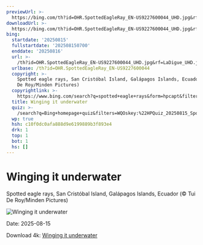 ```yaml
---
previewUrl: >-
  https://bing.com/th?id=OHR.SpottedEagleRay_EN-US9227600044_UHD.jpg&rf=LaDigue_UHD.jpg&pid=hp&w=1024&h=576&rs=1&c=4
downloadUrl: >-
  https://bing.com/th?id=OHR.SpottedEagleRay_EN-US9227600044_UHD.jpg&rf=LaDigue_UHD.jpg&pid=hp&w=3840&h=2160&rs=1&c=4
bing:
  startdate: '20250815'
  fullstartdate: '202508150700'
  enddate: '20250816'
  url: >-
    /th?id=OHR.SpottedEagleRay_EN-US9227600044_UHD.jpg&rf=LaDigue_UHD.jpg&pid=hp&w=3840&h=2160&rs=1&c=4
  urlbase: /th?id=OHR.SpottedEagleRay_EN-US9227600044
  copyright: >-
    Spotted eagle rays, San Cristóbal Island, Galápagos Islands, Ecuador (© Tui
    De Roy/Minden Pictures)
  copyrightlink: >-
    https://www.bing.com/search?q=spotted+eagle+rays&form=hpcapt&filters=HpDate%3a%2220250815_0700%22
  title: Winging it underwater
  quiz: >-
    /search?q=Bing+homepage+quiz&filters=WQOskey:%22HPQuiz_20250815_SpottedEagleRay%22&FORM=HPQUIZ
  wp: true
  hsh: c10f0dc0afa888d9e6199889b3f893e4
  drk: 1
  top: 1
  bot: 1
  hs: []
---
```

# Winging it underwater

Spotted eagle rays, San Cristóbal Island, Galápagos Islands, Ecuador (© Tui De Roy/Minden Pictures)

![Winging it underwater](https://bing.com/th?id=OHR.SpottedEagleRay_EN-US9227600044_UHD.jpg&rf=LaDigue_UHD.jpg&pid=hp&w=1024&h=576&rs=1&c=4)

Date: 2025-08-15

Download 4k: [Winging it underwater](https://bing.com/th?id=OHR.SpottedEagleRay_EN-US9227600044_UHD.jpg&rf=LaDigue_UHD.jpg&pid=hp&w=3840&h=2160&rs=1&c=4)
